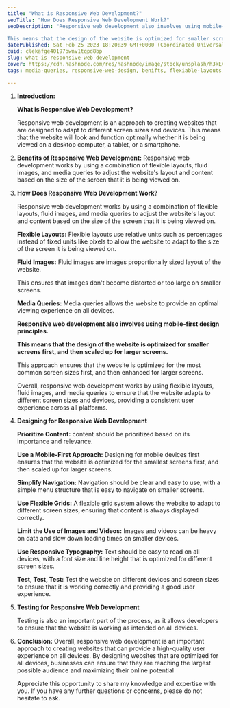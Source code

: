 ```yaml
---
title: "What is Responsive Web Development?"
seoTitle: "How Does Responsive Web Development Work?"
seoDescription: "Responsive web development also involves using mobile-first design principles. 

This means that the design of the website is optimized for smaller screens"
datePublished: Sat Feb 25 2023 18:20:39 GMT+0000 (Coordinated Universal Time)
cuid: clekafge40197bwnv1tqpd8bp
slug: what-is-responsive-web-development
cover: https://cdn.hashnode.com/res/hashnode/image/stock/unsplash/h3kEAHMl1k4/upload/81677b94d7c14b6b29fb8e744847602e.jpeg
tags: media-queries, responsive-web-design, benifts, flexiable-layouts, fluid-layout

---
```


1. **Introduction:**
    
    **What is Responsive Web Development?**
    
    Responsive web development is an approach to creating websites that are designed to adapt to different screen sizes and devices. This means that the website will look and function optimally whether it is being viewed on a desktop computer, a tablet, or a smartphone.
    
2. **Benefits of Responsive Web Development:** Responsive web development works by using a combination of flexible layouts, fluid images, and media queries to adjust the website's layout and content based on the size of the screen that it is being viewed on.
    
3. **How Does Responsive Web Development Work?**
    
    Responsive web development works by using a combination of flexible layouts, fluid images, and media queries to adjust the website's layout and content based on the size of the screen that it is being viewed on.
    
    **Flexible Layouts:** Flexible layouts use relative units such as percentages instead of fixed units like pixels to allow the website to adapt to the size of the screen it is being viewed on.
    
    **Fluid Images:** Fluid images are images proportionally sized layout of the website.
    
    This ensures that images don't become distorted or too large on smaller screens.
    
    **Media Queries:** Media queries allows the website to provide an optimal viewing experience on all devices.
    
    **Responsive web development also involves using mobile-first design principles.**
    
    **This means that the design of the website is optimized for smaller screens first, and then scaled up for larger screens.**
    
    This approach ensures that the website is optimized for the most common screen sizes first, and then enhanced for larger screens.
    
    Overall, responsive web development works by using flexible layouts, fluid images, and media queries to ensure that the website adapts to different screen sizes and devices, providing a consistent user experience across all platforms.
    
4. **Designing for Responsive Web Development**
    
    **Prioritize Content:** content should be prioritized based on its importance and relevance.
    
    **Use a Mobile-First Approach:** Designing for mobile devices first ensures that the website is optimized for the smallest screens first, and then scaled up for larger screens.
    
    **Simplify Navigation:** Navigation should be clear and easy to use, with a simple menu structure that is easy to navigate on smaller screens.
    
    **Use Flexible Grids:** A flexible grid system allows the website to adapt to different screen sizes, ensuring that content is always displayed correctly.
    
    **Limit the Use of Images and Videos:** Images and videos can be heavy on data and slow down loading times on smaller devices.
    
    **Use Responsive Typography:** Text should be easy to read on all devices, with a font size and line height that is optimized for different screen sizes.
    
    **Test, Test, Test:** Test the website on different devices and screen sizes to ensure that it is working correctly and providing a good user experience.
    
5. **Testing for Responsive Web Development**
    
    Testing is also an important part of the process, as it allows developers to ensure that the website is working as intended on all devices.
    
6. **Conclusion:** Overall, responsive web development is an important approach to creating websites that can provide a high-quality user experience on all devices. By designing websites that are optimized for all devices, businesses can ensure that they are reaching the largest possible audience and maximizing their online potential
    
    Appreciate this opportunity to share my knowledge and expertise with you. If you have any further questions or concerns, please do not hesitate to ask.